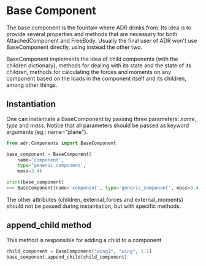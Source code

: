 # Base Component

The base component is the fountain where ADR drinks from. Its idea is to provide
several properties and methods that are necessary for both AttachedComponent and
FreeBody. Usually the final user of ADR won't use BaseComponent directly, using instead the other two.

BaseComponent implements the idea of child components (with the children dictionary), methods for dealing with its state and the state of its children, methods for calculating the forces and moments on any component based on the loads in the component itself and its children, among other things.

## Instantiation
One can instantiate a BaseComponent by passing three parameters: *name*, *type* and *mass*. Notice that all parameters should be passed as keyword arguments (eg.: name="plane").
``` python
from adr.Components import BaseComponent

base_component = BaseComponent(
    name='component',
    type='generic_component',
    mass=3.4)

print(base_component)
>>> BaseComponent(name='component', type='generic_component', mass=3.4, children={}, external_forces={}, external_moments={})
```

The other attributes (children, external_forces and external_moments) should not be passed during instantiation, but with specific methods.

## append_child method
This method is responsible for adding a child to a component
``` python
child_component = BaseComponent("wing1", "wing", 1.1)
base_component.append_child(child_component)
```
